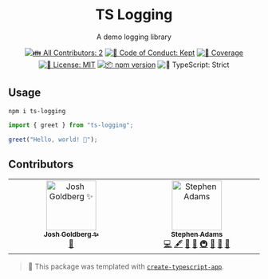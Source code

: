 <h1 align="center">TS Logging</h1>

<p align="center">A demo logging library</p>

<p align="center">
	<!-- prettier-ignore-start -->
	<!-- ALL-CONTRIBUTORS-BADGE:START - Do not remove or modify this section -->
	<a href="#contributors" target="_blank"><img alt="👪 All Contributors: 2" src="https://img.shields.io/badge/%F0%9F%91%AA_all_contributors-2-21bb42.svg" /></a>
<!-- ALL-CONTRIBUTORS-BADGE:END -->
	<!-- prettier-ignore-end -->
	<a href="https://github.com/Stephenradams/ts-logging/blob/main/.github/CODE_OF_CONDUCT.md" target="_blank"><img alt="🤝 Code of Conduct: Kept" src="https://img.shields.io/badge/%F0%9F%A4%9D_code_of_conduct-kept-21bb42" /></a>
	<a href="https://codecov.io/gh/Stephenradams/ts-logging" target="_blank"><img alt="🧪 Coverage" src="https://img.shields.io/codecov/c/github/Stephenradams/ts-logging?label=%F0%9F%A7%AA%20coverage" /></a>
	<a href="https://github.com/Stephenradams/ts-logging/blob/main/LICENSE.md" target="_blank"><img alt="📝 License: MIT" src="https://img.shields.io/badge/%F0%9F%93%9D_license-MIT-21bb42.svg"></a>
	<a href="http://npmjs.com/package/ts-logging"><img alt="📦 npm version" src="https://img.shields.io/npm/v/ts-logging?color=21bb42&label=%F0%9F%93%A6%20npm" /></a>
	<img alt="💪 TypeScript: Strict" src="https://img.shields.io/badge/%F0%9F%92%AA_typescript-strict-21bb42.svg" />
</p>

## Usage

```shell
npm i ts-logging
```

```ts
import { greet } from "ts-logging";

greet("Hello, world! 💖");
```

## Contributors

<!-- spellchecker: disable -->
<!-- ALL-CONTRIBUTORS-LIST:START - Do not remove or modify this section -->
<!-- prettier-ignore-start -->
<!-- markdownlint-disable -->
<table>
  <tbody>
    <tr>
      <td align="center" valign="top" width="14.28%"><a href="http://www.joshuakgoldberg.com/"><img src="https://avatars.githubusercontent.com/u/3335181?v=4?s=100" width="100px;" alt="Josh Goldberg ✨"/><br /><sub><b>Josh Goldberg ✨</b></sub></a><br /><a href="#tool-JoshuaKGoldberg" title="Tools">🔧</a></td>
      <td align="center" valign="top" width="14.28%"><a href="https://cgcsoftware.co.uk/"><img src="https://avatars.githubusercontent.com/u/1457571?v=4?s=100" width="100px;" alt="Stephen Adams"/><br /><sub><b>Stephen Adams</b></sub></a><br /><a href="https://github.com/Stephenradams/ts-logging/commits?author=Stephenradams" title="Code">💻</a> <a href="#content-Stephenradams" title="Content">🖋</a> <a href="https://github.com/Stephenradams/ts-logging/commits?author=Stephenradams" title="Documentation">📖</a> <a href="#ideas-Stephenradams" title="Ideas, Planning, & Feedback">🤔</a> <a href="#infra-Stephenradams" title="Infrastructure (Hosting, Build-Tools, etc)">🚇</a> <a href="#maintenance-Stephenradams" title="Maintenance">🚧</a> <a href="#projectManagement-Stephenradams" title="Project Management">📆</a> <a href="#tool-Stephenradams" title="Tools">🔧</a></td>
    </tr>
  </tbody>
</table>

<!-- markdownlint-restore -->
<!-- prettier-ignore-end -->

<!-- ALL-CONTRIBUTORS-LIST:END -->
<!-- spellchecker: enable -->

<!-- You can remove this notice if you don't want it 🙂 no worries! -->

> 💙 This package was templated with [`create-typescript-app`](https://github.com/JoshuaKGoldberg/create-typescript-app).
